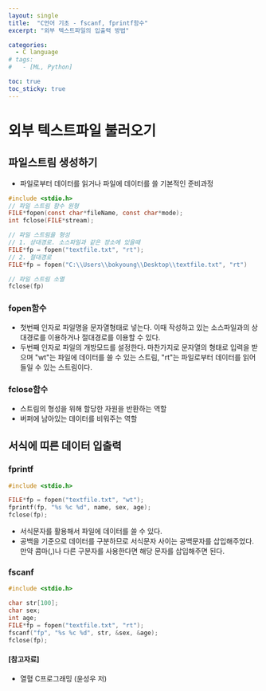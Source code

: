 ```yaml
---
layout: single
title:  "C언어 기초 - fscanf, fprintf함수"
excerpt: "외부 텍스트파일의 입출력 방법"

categories:
  - C language
# tags:
#   - [ML, Python]

toc: true
toc_sticky: true
---
```


# 외부 텍스트파일 불러오기
## 파일스트림 생성하기
- 파일로부터 데이터를 읽거나 파일에 데이터를 쓸 기본적인 준비과정

``` c
#include <stdio.h>
// 파일 스트림 함수 원형
FILE*fopen(const char*fileName, const char*mode);
int fclose(FILE*stream);

// 파일 스트림을 형성
// 1. 상대경로. 소스파일과 같은 장소에 있을때
FILE*fp = fopen("textfile.txt", "rt");
// 2. 절대경로
FILE*fp = fopen("C:\\Users\\bokyoung\\Desktop\\textfile.txt", "rt")

// 파일 스트림 소멸
fclose(fp)
```

### fopen함수
- 첫번째 인자로 파일명을 문자열형태로 넣는다. 이때 작성하고 있는 소스파일과의 상대경로를 이용하거나 절대경로를 이용할 수 있다.
- 두번째 인자로 파일의 개방모드를 설정한다. 마찬가지로 문자열의 형태로 입력을 받으며 "wt"는 파일에 데이터를 쓸 수 있는 스트림, "rt"는 파일로부터 데이터를 읽어들일 수 있는 스트림이다.

### fclose함수
- 스트림의 형성을 위해 할당한 자원을 반환하는 역할
- 버퍼에 남아있는 데이터를 비워주는 역할

## 서식에 띠른 데이터 입출력
### fprintf

``` c
#include <stdio.h>

FILE*fp = fopen("textfile.txt", "wt");
fprintf(fp, "%s %c %d", name, sex, age);
fclose(fp);
```

- 서식문자를 활용해서 파일에 데이터를 쓸 수 있다. 
- 공백을 기준으로 데이터를 구분하므로 서식문자 사이는 공백문자를 삽입해주었다. 만약 콤마(,)나 다른 구분자를 사용한다면 해당 문자를 삽입해주면 된다.

### fscanf

```c
#include <stdio.h>

char str[100];
char sex;
int age;
FILE*fp = fopen("textfile.txt", "rt");
fscanf("fp", "%s %c %d", str, &sex, &age);
fclose(fp);
```

#### [참고자료]
- 열혈 C프로그래밍 (윤성우 저)

